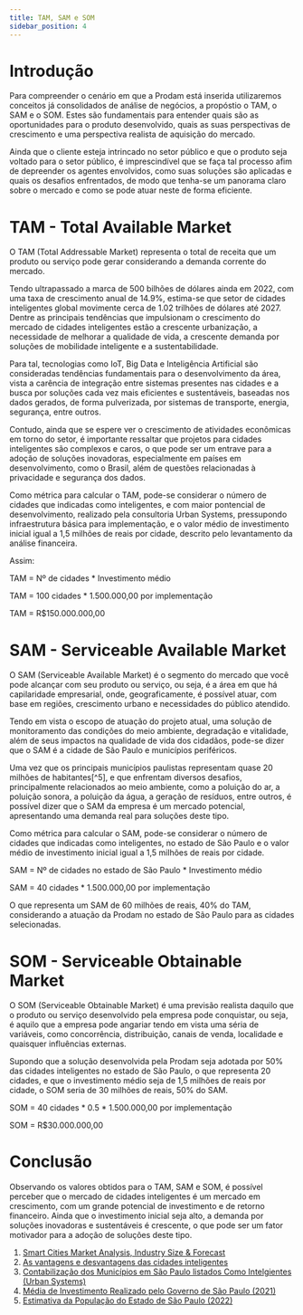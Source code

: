 ```yaml
---
title: TAM, SAM e SOM
sidebar_position: 4
---
```


# Introdução
Para compreender o cenário em que a Prodam está inserida utilizaremos conceitos já consolidados de análise de negócios, a propóstio o TAM, o SAM e o SOM. Estes são fundamentais para entender quais são as oportunidades para o produto desenvolvido, quais as suas perspectivas de crescimento e uma perspectiva realista de aquisição do mercado.

Ainda que o cliente esteja intrincado no setor público e que o produto seja voltado para o setor público, é imprescindível que se faça tal processo afim de depreender os agentes envolvidos, como suas soluções são aplicadas e quais os desafios enfrentados, de modo que tenha-se um panorama claro sobre o mercado e como se pode atuar neste de forma eficiente.

# TAM - Total Available Market
O TAM (Total Addressable Market) representa o total de receita que um produto ou serviço pode gerar considerando a demanda corrente do mercado.

Tendo ultrapassado a marca de 500 bilhões de dólares ainda em 2022, com uma taxa de crescimento anual de 14.9%, estima-se que setor de cidades inteligentes global movimente cerca de 1.02 trilhões de dólares até 2027. Dentre as principais tendências que impulsionam o crescimento do mercado de cidades inteligentes estão a crescente urbanização, a necessidade de melhorar a qualidade de vida, a crescente demanda por soluções de mobilidade inteligente e a sustentabilidade.  

Para tal, tecnologias como IoT, Big Data e Inteligência Artificial são consideradas tendências fundamentais para o desenvolvimento da área, vista a carência de integração entre sistemas presentes nas cidades e a busca por soluções cada vez mais eficientes e sustentáveis, baseadas nos dados gerados, de forma pulverizada, por sistemas de transporte, energia, segurança, entre outros.

Contudo, ainda que se espere ver o crescimento de atividades econômicas em torno do setor, é importante ressaltar que projetos para cidades inteligentes são complexos e caros, o que pode ser um entrave para a adoção de soluções inovadoras, especialmente em países em desenvolvimento, como o Brasil, além de questões relacionadas à privacidade e segurança dos dados.

Como métrica para calcular o TAM, pode-se considerar o número de cidades que indicadas como inteligentes, e com maior pontencial de desenvolvimento, realizado pela consultoria Urban Systems, pressupondo infraestrutura básica para implementação, e o valor médio de investimento inicial igual a 1,5 milhões de reais por cidade, descrito pelo levantamento da análise financeira. 

Assim:

TAM = Nº de cidades * Investimento médio

TAM = 100 cidades * 1.500.000,00 por implementação

TAM = R$150.000.000,00

# SAM - Serviceable Available Market
O SAM (Serviceable Available Market) é o segmento do mercado que você pode alcançar com seu produto ou serviço, ou seja, é a área em que há capilaridade empresarial, onde, geograficamente, é possível atuar, com base em regiões, crescimento urbano e necessidades do público atendido.

Tendo em vista o escopo de atuação do projeto atual, uma solução de monitoramento das condições do meio ambiente, degradação e vitalidade, além de seus impactos na qualidade de vida dos cidadãos, pode-se dizer que o SAM é a cidade de São Paulo e municípios periféricos. 

Uma vez que os principais municípios paulistas representam quase 20 milhões de habitantes[^5], e que enfrentam diversos desafios, principalmente relacionados ao meio ambiente, como a poluição do ar, a poluição sonora, a poluição da água, a geração de resíduos, entre outros, é possível dizer que o SAM da empresa é um mercado potencial, apresentando uma demanda real para soluções deste tipo.

Como métrica para calcular o SAM, pode-se considerar o número de cidades que indicadas como inteligentes, no estado de São Paulo e o valor médio de investimento inicial igual a 1,5 milhões de reais por cidade.

SAM = Nº de cidades no estado de São Paulo * Investimento médio

SAM = 40 cidades * 1.500.000,00 por implementação

O que representa um SAM de 60 milhões de reais, 40% do TAM, considerando a atuação da Prodam no estado de São Paulo para as cidades selecionadas.

# SOM - Serviceable Obtainable Market
O SOM (Serviceable Obtainable Market) é uma previsão realista daquilo que o produto ou serviço desenvolvido pela empresa pode conquistar, ou seja, é aquilo que a empresa pode angariar tendo em vista uma séria de variáveis, como concorrência, distribuição, canais de venda, localidade e quaisquer influências externas.

Supondo que a solução desenvolvida pela Prodam seja adotada por 50% das cidades inteligentes no estado de São Paulo, o que representa 20 cidades, e que o investimento médio seja de 1,5 milhões de reais por cidade, o SOM seria de 30 milhões de reais, 50% do SAM.

SOM = 40 cidades * 0.5 * 1.500.000,00 por implementação

SOM = R$30.000.000,00

# Conclusão
Observando os valores obtidos para o TAM, SAM e SOM, é possível perceber que o mercado de cidades inteligentes é um mercado em crescimento, com um grande potencial de investimento e de retorno financeiro. Ainda que o investimento inicial seja alto, a demanda por soluções inovadoras e sustentáveis é crescente, o que pode ser um fator motivador para a adoção de soluções deste tipo.

1. [Smart Cities Market Analysis, Industry Size & Forecast](https://www.marketsandmarkets.com/Market-Reports/smart-cities-market-542.html)
2. [As vantagens e desvantagens das cidades inteligentes](https://www.estimativa.org.br/cidades-inteligentes-vantagens-e-desvantagens/)
3. [Contabilização dos Municípios em São Paulo listados Como Intelgientes (Urban Systems)](https://app.powerbi.com/view?r=eyJrIjoiZjA4ZDY1ZmYtZjQ0OS00ODM0LWE0OTctOWNmOGFkODY3NDVkIiwidCI6IjA0ZTcxZThlLTUwZDMtNDU1ZC04ODAzLWM3ZGI4ODhkNjRiYiJ9&disablecdnExpiration=1693615750)
4. [Média de Investimento Realizado pelo Governo de São Paulo (2021)](https://www.saopaulo.sp.gov.br/spnoticias/sp-lanca-programa-cidades-inteligentes-para-modernizar-gestao-publica/)
5. [Estimativa da População do Estado de São Paulo (2022)](https://exame.com/brasil/censo-2022-as-10-cidades-mais-populosas-do-estado-de-sao-paulo/)